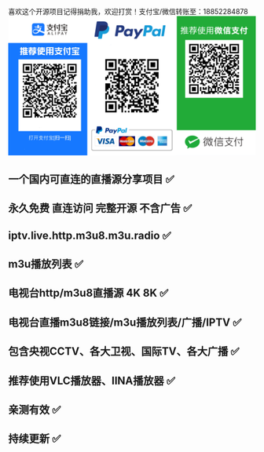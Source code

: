 喜欢这个开源项目记得捐助我，欢迎打赏！支付宝/微信转账至：18852284878
![打赏](./reward.png)

## 一个国内可直连的直播源分享项目 ✅
## 永久免费 直连访问 完整开源 不含广告 ✅
## iptv.live.http.m3u8.m3u.radio ✅
## m3u播放列表 ✅
## 电视台http/m3u8直播源 4K 8K ✅
## 电视台直播m3u8链接/m3u播放列表/广播/IPTV ✅
## 包含央视CCTV、各大卫视、国际TV、各大广播 ✅
## 推荐使用VLC播放器、IINA播放器 ✅
## 亲测有效 ✅
## 持续更新 ✅